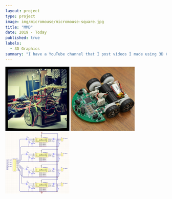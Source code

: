 ```yaml
---
layout: project
type: project
image: img/micromouse/micromouse-square.jpg
title: "MMD"
date: 2019 - Today
published: true
labels:
  - 3D Graphics
summary: "I have a YouTube channel that I post videos I made using 3D CG softwares."
---
```


<div class="text-center p-4">
  <img width="200px" src="../img/micromouse/micromouse-robot.png" class="img-thumbnail" >
  <img width="200px" src="../img/micromouse/micromouse-robot-2.jpg" class="img-thumbnail" >
  <img width="200px" src="../img/micromouse/micromouse-circuit.png" class="img-thumbnail" >
</div>
